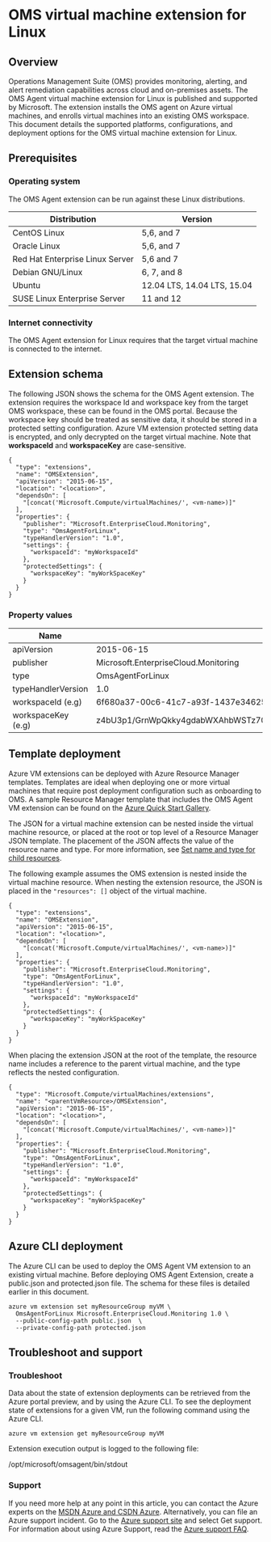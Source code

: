 <!-- not suitable for Mooncake -->

<properties
    pageTitle="OMS Azure virtual machine extension for Linux | Azure"
    description="Deploy the OMS agent on Linux virtual machine using a virtual machine extension."
    services="virtual-machines-linux"
    documentationcenter=""
    author="neilpeterson"
    manager="timlt"
    editor=""
    tags="azure-resource-manager" />
<tags
    ms.assetid="c7bbf210-7d71-4a37-ba47-9c74567a9ea6"
    ms.service="virtual-machines-linux"
    ms.devlang="na"
    ms.topic="article"
    ms.tgt_pltfrm="vm-linux"
    ms.workload="infrastructure-services"
    ms.date="03/14/2017"
    wacn.date=""
    ms.author="nepeters" />

# OMS virtual machine extension for Linux

## Overview

Operations Management Suite (OMS) provides monitoring, alerting, and alert remediation capabilities across cloud and on-premises assets. The OMS Agent virtual machine extension for Linux is published and supported by Microsoft. The extension installs the OMS agent on Azure virtual machines, and enrolls virtual machines into an existing OMS workspace. This document details the supported platforms, configurations, and deployment options for the OMS virtual machine extension for Linux.

## Prerequisites

### Operating system

The OMS Agent extension can be run against these Linux distributions.

| Distribution | Version |
|---|---|
| CentOS Linux | 5,6, and 7 |
| Oracle Linux | 5,6, and 7 |
| Red Hat Enterprise Linux Server | 5,6 and 7 |
| Debian GNU/Linux | 6, 7, and 8 |
| Ubuntu | 12.04 LTS, 14.04 LTS, 15.04 |
| SUSE Linux Enterprise Server | 11 and 12 |

### Internet connectivity

The OMS Agent extension for Linux requires that the target virtual machine is connected to the internet. 

## Extension schema

The following JSON shows the schema for the OMS Agent extension. The extension requires the workspace Id and workspace key from the target OMS workspace, these can be found in the OMS portal. Because the workspace key should be treated as sensitive data, it should be stored in a protected setting configuration. Azure VM extension protected setting data is encrypted, and only decrypted on the target virtual machine. Note that **workspaceId** and **workspaceKey** are case-sensitive.

    {
      "type": "extensions",
      "name": "OMSExtension",
      "apiVersion": "2015-06-15",
      "location": "<location>",
      "dependsOn": [
        "[concat('Microsoft.Compute/virtualMachines/', <vm-name>)]"
      ],
      "properties": {
        "publisher": "Microsoft.EnterpriseCloud.Monitoring",
        "type": "OmsAgentForLinux",
        "typeHandlerVersion": "1.0",
        "settings": {
          "workspaceId": "myWorkspaceId"
        },
        "protectedSettings": {
          "workspaceKey": "myWorkSpaceKey"
        }
      }
    }

### Property values

| Name | Value / Example |
| ---- | ---- |
| apiVersion | 2015-06-15 |
| publisher | Microsoft.EnterpriseCloud.Monitoring |
| type | OmsAgentForLinux |
| typeHandlerVersion | 1.0 |
| workspaceId (e.g) | 6f680a37-00c6-41c7-a93f-1437e3462574 |
| workspaceKey (e.g) | z4bU3p1/GrnWpQkky4gdabWXAhbWSTz70hm4m2Xt92XI+rSRgE8qVvRhsGo9TXffbrTahyrwv35W0pOqQAU7uQ== |

## Template deployment

Azure VM extensions can be deployed with Azure Resource Manager templates. Templates are ideal when deploying one or more virtual machines that require post deployment configuration such as onboarding to OMS. A sample Resource Manager template that includes the OMS Agent VM extension can be found on the [Azure Quick Start Gallery](https://github.com/Azure/azure-quickstart-templates/tree/master/201-oms-extension-ubuntu-vm). 

The JSON for a virtual machine extension can be nested inside the virtual machine resource, or placed at the root or top level of a Resource Manager JSON template. The placement of the JSON affects the value of the resource name and type. For more information, see [Set name and type for child resources](/documentation/articles/resource-manager-template-child-resource/). 

The following example assumes the OMS extension is nested inside the virtual machine resource. When nesting the extension resource, the JSON is placed in the `"resources": []` object of the virtual machine.

    {
      "type": "extensions",
      "name": "OMSExtension",
      "apiVersion": "2015-06-15",
      "location": "<location>",
      "dependsOn": [
        "[concat('Microsoft.Compute/virtualMachines/', <vm-name>)]"
      ],
      "properties": {
        "publisher": "Microsoft.EnterpriseCloud.Monitoring",
        "type": "OmsAgentForLinux",
        "typeHandlerVersion": "1.0",
        "settings": {
          "workspaceId": "myWorkspaceId"
        },
        "protectedSettings": {
          "workspaceKey": "myWorkSpaceKey"
        }
      }
    }

When placing the extension JSON at the root of the template, the resource name includes a reference to the parent virtual machine, and the type reflects the nested configuration.  

    {
      "type": "Microsoft.Compute/virtualMachines/extensions",
      "name": "<parentVmResource>/OMSExtension",
      "apiVersion": "2015-06-15",
      "location": "<location>",
      "dependsOn": [
        "[concat('Microsoft.Compute/virtualMachines/', <vm-name>)]"
      ],
      "properties": {
        "publisher": "Microsoft.EnterpriseCloud.Monitoring",
        "type": "OmsAgentForLinux",
        "typeHandlerVersion": "1.0",
        "settings": {
          "workspaceId": "myWorkspaceId"
        },
        "protectedSettings": {
          "workspaceKey": "myWorkSpaceKey"
        }
      }
    }

## Azure CLI deployment

The Azure CLI can be used to deploy the OMS Agent VM extension to an existing virtual machine. Before deploying OMS Agent Extension, create a public.json and protected.json file. The schema for these files is detailed earlier in this document.

    azure vm extension set myResourceGroup myVM \
      OmsAgentForLinux Microsoft.EnterpriseCloud.Monitoring 1.0 \
      --public-config-path public.json  \
      --private-config-path protected.json

## Troubleshoot and support

### Troubleshoot

Data about the state of extension deployments can be retrieved from the Azure portal preview, and by using the Azure CLI. To see the deployment state of extensions for a given VM, run the following command using the Azure CLI.

    azure vm extension get myResourceGroup myVM

Extension execution output is logged to the following file:

/opt/microsoft/omsagent/bin/stdout

### Support

If you need more help at any point in this article, you can contact the Azure experts on the [MSDN Azure and CSDN Azure](/support/forums/). Alternatively, you can file an Azure support incident. Go to the [Azure support site](/support/contact/) and select Get support. For information about using Azure Support, read the [Azure support FAQ](/support/faq/).